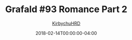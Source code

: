 ---
title: "Grafald #93 Romance Part 2"
type: "image"
date: 2018-02-14T00:00:00-04:00
draft: false
categories:
- blog
- projects
- grafald
image_path: "../img/2018/93.png"
alt_text: ""
is_subpage: true
author: "[KirbychuHRD](https://cohost.org/KirbychuHRD)"
---